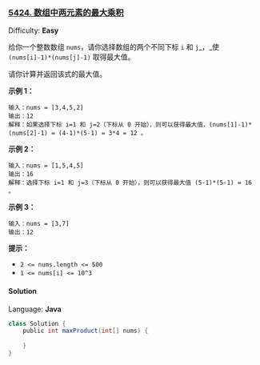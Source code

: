 ### [5424\. 数组中两元素的最大乘积](https://leetcode-cn.com/contest/weekly-contest-191/problems/maximum-product-of-two-elements-in-an-array/)

Difficulty: **Easy**

给你一个整数数组 `nums`，请你选择数组的两个不同下标 `i` 和 `j`_，_使 `(nums[i]-1)*(nums[j]-1)` 取得最大值。

请你计算并返回该式的最大值。

**示例 1：**

```
输入：nums = [3,4,5,2]
输出：12 
解释：如果选择下标 i=1 和 j=2（下标从 0 开始），则可以获得最大值，(nums[1]-1)*(nums[2]-1) = (4-1)*(5-1) = 3*4 = 12 。 
```

**示例 2：**

```
输入：nums = [1,5,4,5]
输出：16
解释：选择下标 i=1 和 j=3（下标从 0 开始），则可以获得最大值 (5-1)*(5-1) = 16 。
```

**示例 3：**

```
输入：nums = [3,7]
输出：12
```

**提示：**

*   `2 <= nums.length <= 500`
*   `1 <= nums[i] <= 10^3`

#### Solution

Language: **Java**

```java
class Solution {
    public int maxProduct(int[] nums) {
​
    }
}
```